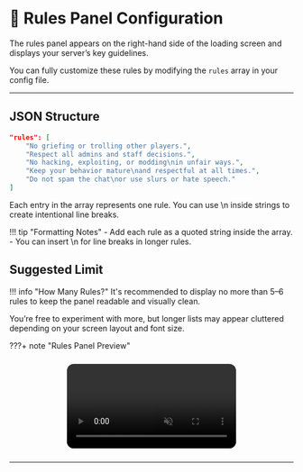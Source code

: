 # 📜 Rules Panel Configuration

The rules panel appears on the right-hand side of the loading screen and displays your server’s key guidelines.

You can fully customize these rules by modifying the `rules` array in your config file.

---

## JSON Structure

```json
"rules": [
    "No griefing or trolling other players.",
    "Respect all admins and staff decisions.",
    "No hacking, exploiting, or modding\nin unfair ways.",
    "Keep your behavior mature\nand respectful at all times.",
    "Do not spam the chat\nor use slurs or hate speech."
]
```

Each entry in the array represents one rule.
You can use \n inside strings to create intentional line breaks.

!!! tip "Formatting Notes"
    - Add each rule as a quoted string inside the array.
    - You can insert \\n for line breaks in longer rules.

## Suggested Limit

!!! info "How Many Rules?"
    It's recommended to display no more than 5–6 rules to keep the panel readable and visually clean.

You’re free to experiment with more, but longer lists may appear cluttered depending on your screen layout and font size.


???+ note "Rules Panel Preview"
    <div style="display: flex; justify-content: center; margin: 1.5rem 0;">
        <video 
            src="./../media/mp4/RulesDemo.mp4" 
            autoplay 
            muted 
            playsinline 
            loop 
            style="max-width: 100%; border-radius: 12px;">
        </video>
    </div>

---
